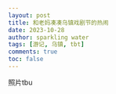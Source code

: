 ```yaml
---
layout: post
title: 和老妈凑凑乌镇戏剧节的热闹
date: 2023-10-28
author: sparkling water
tags: [游记, 乌镇, tbt]
comments: true
toc: false
---
```


照片tbu
